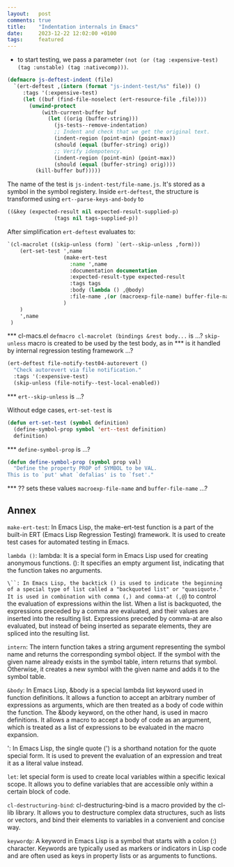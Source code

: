 ```yaml
---
layout:   post
comments: true
title:    "Indentation internals in Emacs"
date:     2023-12-22 12:02:00 +0100
tags:     featured
---
```



* to start testing, we pass a parameter `(not (or (tag :expensive-test) (tag :unstable) (tag :nativecomp)))`.

```lisp
(defmacro js-deftest-indent (file)
  `(ert-deftest ,(intern (format "js-indent-test/%s" file)) ()
     :tags '(:expensive-test)
     (let ((buf (find-file-noselect (ert-resource-file ,file))))
       (unwind-protect
           (with-current-buffer buf
             (let ((orig (buffer-string)))
               (js-tests--remove-indentation)
               ;; Indent and check that we get the original text.
               (indent-region (point-min) (point-max))
               (should (equal (buffer-string) orig))
               ;; Verify idempotency.
               (indent-region (point-min) (point-max))
               (should (equal (buffer-string) orig))))
         (kill-buffer buf)))))
```

The name of the test is `js-indent-test/file-name.js`.
It's stored as a symbol in the symbol registery.
Inside `ert-deftest`, the structure is transformed using `ert--parse-keys-and-body` to
```lisp
((&key (expected-result nil expected-result-supplied-p)
               (tags nil tags-supplied-p))
```

After simplification `ert-deftest` evaluates to:
```lisp
`(cl-macrolet ((skip-unless (form) `(ert--skip-unless ,form)))
    (ert-set-test ',name
                  (make-ert-test
                    :name ',name
                    :documentation documentation
                    :expected-result-type expected-result
                    :tags tags
                    :body (lambda () ,@body)
                    :file-name ,(or (macroexp-file-name) buffer-file-name)
                  )
    )
    ',name
 )
```

*** cl-macs.el `defmacro cl-macrolet (bindings &rest body...` is ...?
`skip-unless` macro is created to be used by the test body, as in
*** is it handled by internal regression testing framework ...?
```lisp
(ert-deftest file-notify-test04-autorevert ()
  "Check autorevert via file notification."
  :tags '(:expensive-test)
  (skip-unless (file-notify--test-local-enabled))
```
*** `ert--skip-unless` is ...?

Without edge cases, `ert-set-test` is
```lisp
(defun ert-set-test (symbol definition)
  (define-symbol-prop symbol 'ert--test definition)
  definition)
```

*** `define-symbol-prop` is ...?
```lisp
(defun define-symbol-prop (symbol prop val)
  "Define the property PROP of SYMBOL to be VAL.
This is to `put' what `defalias' is to `fset'."
```

*** ?? sets these values `macroexp-file-name` and `buffer-file-name` ...?

## Annex
`make-ert-test`:
In Emacs Lisp, the make-ert-test function is a part of the
built-in ERT (Emacs Lisp Regression Testing) framework.
It is used to create test cases for automated testing in Emacs.

`lambda ()`:
lambda: It is a special form in Emacs Lisp used for creating anonymous functions.
(): It specifies an empty argument list, indicating that the function takes no arguments.

`\``:
In Emacs Lisp, the backtick () is used to indicate the beginning of a
special type of list called a "backquoted list" or "quasiquote."
It is used in combination with comma (,) and comma-at (,@`)
to control the evaluation of expressions within the list.
When a list is backquoted, the expressions preceded by a comma are evaluated,
and their values are inserted into the resulting list.
Expressions preceded by comma-at are also evaluated, but instead of
being inserted as separate elements, they are spliced into the resulting list.

`intern`:
The intern function takes a string argument representing the symbol name and
returns the corresponding symbol object. If the symbol with the given name
already exists in the symbol table, intern returns that symbol. Otherwise,
it creates a new symbol with the given name and adds it to the symbol table.

`&body`:
In Emacs Lisp, &body is a special lambda list keyword used in function definitions.
It allows a function to accept an arbitrary number of expressions as arguments,
which are then treated as a body of code within the function.
The &body keyword, on the other hand, is used in macro definitions.
It allows a macro to accept a body of code as an argument,
which is treated as a list of expressions to be evaluated in the macro expansion.

':
In Emacs Lisp, the single quote (') is a shorthand notation for the quote special form.
It is used to prevent the evaluation of an expression and treat it as a literal value instead.

`let`:
let special form is used to create local variables within a specific lexical scope.
It allows you to define variables that are accessible only within a certain block of code.

`cl-destructuring-bind`:
cl-destructuring-bind is a macro provided by the cl-lib library.
It allows you to destructure complex data structures, such as lists or vectors,
and bind their elements to variables in a convenient and concise way.

`keywordp`:
A keyword in Emacs Lisp is a symbol that starts with a colon (:) character.
Keywords are typically used as markers or indicators in
Lisp code and are often used as keys in property lists or as arguments to functions.